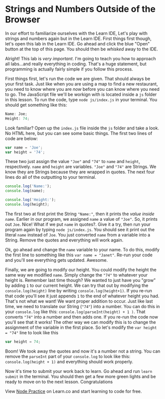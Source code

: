  # Strings and Numbers Outside of the Browser

In our effort to familiarize ourselves with the Learn IDE, Let's play with
strings and numbers again but in the Learn IDE. First things first though, let's
open this lab in the Learn IDE. Go ahead and click the blue "Open" button at the
top of this page. You should then be _whisked_ away to the IDE.

Alright! This lab is _very important_. I'm going to teach you how to approach
all labs...and really everything in coding. That's a huge statement, but
programming is actually fairly simple if you follow this process.

First things first, let's run the code we are given. That should always be your
first task. Just like when you are using a map to find a new restaurant, you
need to know where you are _now_ before you can know where you need to go. The
JavaScript file we'll be workign with is located inside a `js` folder in this
lesson. To run the code, type `node js/index.js` in your terminal. You should
get something like this:

```js
Name: Joe;
Height: 74;
```

Look familiar? Open up the `index.js` file inside the `js` folder and take a
look. No HTML here, but you can see some basic things. The first two lines of
code are below:

```javascript
var name = 'Joe';
var height = '74';
```

These two just assign the value `"Joe"` and `"74"` to `name` and `height`,
respectively. `name` and `height` are variables. `"Joe"` and `"74"` are Strings.
We know they are Strings because they are wrapped in quotes. The next four lines
do all of the outputting to your terminal.

```javascript
console.log('Name:');
console.log(name);

console.log('Height:');
console.log(height);
```

The first two at first print the String `"Name:"`, then it prints the _value
inside `name`_. Earlier in our program, we assigned `name` a value of `"Joe"`.
So, it prints out `Joe`. Nice! What if we put `name` in quotes?. Give it a try,
then run your program again by typing `node js/index.js`. You should see it print
out the literal `name` instead of `Joe`. You just converted `name` from a
variable into a String. Remove the quotes and everything will work again.

Ok, go ahead and change the `name` variable to your name. To do this, modify the
first line to something like this `var name = "Janet"`. Re-run your code and
you'll see everything gets updated. Awesome.

Finally, we are going to modify our height. You could modify the height the same
way we modified `name`. Simply change the `"74"` to whatever your height is.
Remember last time though? We wanted to just have you "grow" by adding `1` to
our current height. We can try that out by modifying the `console.log(height)`
line by writing `console.log(height+1)`. If you re-run that code you'll see it
just appends `1` to the end of whatever height you had. That's not what we want!
We want proper addition to occur. Just like last time, we need to translate our
String (`"74"`) into a number. You can do this in your `console.log` like this:
`console.log(parseInt(height) + 1 )`. That converts `"74"` into a number and
then adds one. If you re-run the code now you'll see that it works! The other
way we can modify this is to change the assignment of the variable in the first
place. So let's modify the `var height = "74"` line to look like this

```javascript
var height = 74;
```

Boom! We took away the quotes and now it's a number not a string. You can remove
the `parseInt` part of your `console.log` to look like this:
`console.log(height + 1)` and everything should work properly.

Now it's time to submit your work back to learn. Go ahead and run `learn submit`
in the terminal. You should then get a few more green lights and be ready to
move on to the next lesson. Congratulations

<p class='util--hide'>View <a href='https://learn.co/lessons/js-node-practice-lab'>Node Practice</a> on Learn.co and start learning to code for free.</p>
